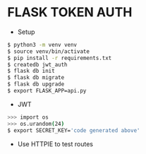 # FLASK TOKEN AUTH

- Setup
```bash
$ python3 -m venv venv
$ source venv/bin/activate
$ pip install -r requirements.txt
$ createdb jwt_auth
$ flask db init
$ flask db migrate
$ flask db upgrade
$ export FLASK_APP=api.py
```

- JWT
```bash
>>> import os
>>> os.urandom(24)
$ export SECRET_KEY='code generated above'
```

- Use HTTPIE to test routes